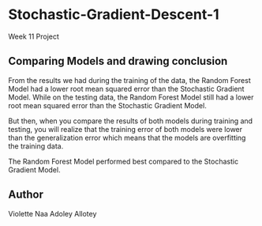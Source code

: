 # Stochastic-Gradient-Descent-1
Week 11 Project



## Comparing Models and drawing conclusion

From the results we had during the training of the data, the  Random Forest Model had a lower root mean squared error than the  Stochastic Gradient Model. While on the testing data, the  Random Forest Model still had a lower root mean squared error than the  Stochastic Gradient Model.  

But then, when you compare the results of both models during training and testing, you will realize that the training error of both models were lower than the generalization error which means that the models are overfitting the training data. 

The Random Forest Model performed best compared to the Stochastic Gradient Model. 

## Author
Violette Naa Adoley Allotey